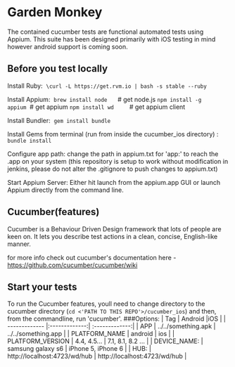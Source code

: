 # Garden Monkey
The contained cucumber tests are functional automated tests using Appium.  This suite has been designed primarily with iOS testing in mind however android support is coming soon.


## Before you test locally

Install Ruby:  `\curl -L https://get.rvm.io | bash -s stable --ruby`

Install Appium:  `brew install node`      # get node.js
 `npm install -g appium`  # get appium
 `npm install wd`         # get appium client     

Install Bundler:  `gem install bundle`

Install Gems from terminal (run from inside the cucumber_ios directory) : `bundle install`

Configure app path: change the path in appium.txt for 'app:' to reach the .app
on your system (this repository is setup to work without modification in
jenkins, please do not alter the .gitignore to push changes to appium.txt)

Start Appium Server: Either hit launch from the appium.app GUI or launch Appium
directly from the command line.   


## Cucumber(features)

Cucumber is a Behaviour Driven Design framework that lots of people are keen on.
It lets you describe test actions in a clean, concise, English-like manner.

for more info check out cucumber's documentation here - https://github.com/cucumber/cucumber/wiki

## Start your tests

To run the Cucumber features, youll need to change directory to the cucumber
directory (`cd <'PATH TO THIS REPO'>/cucumber_ios`) and then,
from the commandline, run 'cucumber'.
###Options:
| Tag        | Android           |iOS           |
| ------------- |:-------------:| :-------------:| 
| APP     | ../../something.apk   | ../../something.app |
| PLATFORM_NAME     | android  | ios |
| PLATFORM_VERSION      | 4.4, 4.5...      | 7.1, 8.1, 8.2 ... |
| DEVICE_NAME: | samsung galaxy s6   | iPhone 5, iPhone 6 |
| HUB: | http://localhost:4723/wd/hub | http://localhost:4723/wd/hub |
